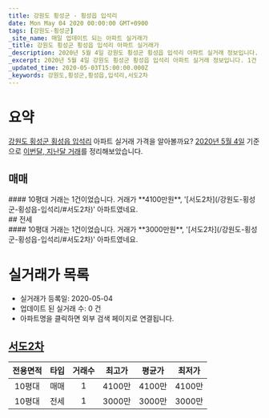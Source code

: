 ```yaml
---
title: 강원도 횡성군 - 횡성읍 입석리
date: Mon May 04 2020 00:00:00 GMT+0900
tags: [강원도-횡성군]
_site_name: 매일 업데이트 되는 아파트 실거래가
_title: 강원도 횡성군 횡성읍 입석리 아파트 실거래가
_description: 2020년 5월 4일 강원도 횡성군 횡성읍 입석리 아파트 실거래 정보입니다. 1건 아파트 정보가 있습니다.
_excerpt: 2020년 5월 4일 강원도 횡성군 횡성읍 입석리 아파트 실거래 정보입니다. 1건 아파트 정보가 있습니다.
_updated_time: 2020-05-03T15:00:00.000Z
_keywords: 강원도,횡성군,횡성읍,입석리,서도2차
---
```





# 요약
<ins>강원도 횡성군 횡성읍 입석리</ins> 아파트 실거래 가격을 알아볼까요? <ins>2020년 5월 4일</ins> 기준으로 <ins>이번달, 지난달 거래</ins>를 정리해보았습니다.

## 매매
<div class="container">
<div class="twelve columns" markdown="1">
#### 10평대
거래는 1건이었습니다. 거래가 **4100만원**, '[서도2차](/강원도-횡성군-횡성읍-입석리/#서도2차)' 아파트였네요.
</div>
</div>
## 전세
<div class="container">
<div class="twelve columns" markdown="1">
#### 10평대
거래는 1건이었습니다. 거래가 **3000만원**, '[서도2차](/강원도-횡성군-횡성읍-입석리/#서도2차)' 아파트였네요.
</div>
</div>



# 실거래가 목록
- 실거래가 등록일: 2020-05-04
- 업데이트 된 실거래 수: 0 건
- 아파트명을 클릭하면 외부 검색 페이지로 연결됩니다.

## [서도2차](#서도2차)

|전용면적|타입|거래수|최고가|평균가|최저가|
|:---:|:---:|:---:|:---:|:---:|:---:|
|10평대|<span class="deal-type-1">매매</span>|1|4100만|4100만|4100만|
|10평대|<span class="deal-type-2">전세</span>|1|3000만|3000만|3000만|

<br/>



